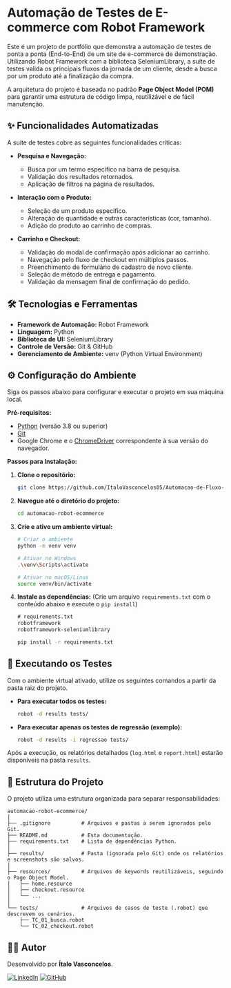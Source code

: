 # Automação de Testes de E-commerce com Robot Framework

Este é um projeto de portfólio que demonstra a automação de testes de ponta a ponta (End-to-End) de um site de e-commerce de demonstração. Utilizando Robot Framework com a biblioteca SeleniumLibrary, a suíte de testes valida os principais fluxos da jornada de um cliente, desde a busca por um produto até a finalização da compra.

A arquitetura do projeto é baseada no padrão **Page Object Model (POM)** para garantir uma estrutura de código limpa, reutilizável e de fácil manutenção.

## ✨ Funcionalidades Automatizadas

A suíte de testes cobre as seguintes funcionalidades críticas:

* **Pesquisa e Navegação:**
    * Busca por um termo específico na barra de pesquisa.
    * Validação dos resultados retornados.
    * Aplicação de filtros na página de resultados.

* **Interação com o Produto:**
    * Seleção de um produto específico.
    * Alteração de quantidade e outras características (cor, tamanho).
    * Adição do produto ao carrinho de compras.

* **Carrinho e Checkout:**
    * Validação do modal de confirmação após adicionar ao carrinho.
    * Navegação pelo fluxo de checkout em múltiplos passos.
    * Preenchimento de formulário de cadastro de novo cliente.
    * Seleção de método de entrega e pagamento.
    * Validação da mensagem final de confirmação do pedido.

## 🛠️ Tecnologias e Ferramentas

* **Framework de Automação:** Robot Framework
* **Linguagem:** Python
* **Biblioteca de UI:** SeleniumLibrary
* **Controle de Versão:** Git & GitHub
* **Gerenciamento de Ambiente:** venv (Python Virtual Environment)

## ⚙️ Configuração do Ambiente

Siga os passos abaixo para configurar e executar o projeto em sua máquina local.

**Pré-requisitos:**
* [Python](https://www.python.org/downloads/) (versão 3.8 ou superior)
* [Git](https://git-scm.com/downloads/)
* Google Chrome e o [ChromeDriver](https://googlechromelabs.github.io/chrome-for-testing/) correspondente à sua versão do navegador.

**Passos para Instalação:**

1.  **Clone o repositório:**
    ```bash
    git clone https://github.com/ItaloVasconcelos05/Automacao-de-Fluxo-de-Compras-em-E-commerce.git
    ```

2.  **Navegue até o diretório do projeto:**
    ```bash
    cd automacao-robot-ecommerce
    ```

3.  **Crie e ative um ambiente virtual:**
    ```bash
    # Criar o ambiente
    python -m venv venv

    # Ativar no Windows
    .\venv\Scripts\activate

    # Ativar no macOS/Linux
    source venv/bin/activate
    ```

4.  **Instale as dependências:**
    (Crie um arquivo `requirements.txt` com o conteúdo abaixo e execute o `pip install`)
    ```txt
    # requirements.txt
    robotframework
    robotframework-seleniumlibrary
    ```
    ```bash
    pip install -r requirements.txt
    ```

## 🚀 Executando os Testes

Com o ambiente virtual ativado, utilize os seguintes comandos a partir da pasta raiz do projeto.

* **Para executar todos os testes:**
    ```bash
    robot -d results tests/
    ```

* **Para executar apenas os testes de regressão (exemplo):**
    ```bash
    robot -d results -i regressao tests/
    ```

Após a execução, os relatórios detalhados (`log.html` e `report.html`) estarão disponíveis na pasta `results`.

## 📂 Estrutura do Projeto

O projeto utiliza uma estrutura organizada para separar responsabilidades:

```
automacao-robot-ecommerce/
│
├── .gitignore          # Arquivos e pastas a serem ignorados pelo Git.
├── README.md           # Esta documentação.
├── requirements.txt    # Lista de dependências Python.
│
├── results/            # Pasta (ignorada pelo Git) onde os relatórios e screenshots são salvos.
│
├── resources/          # Arquivos de keywords reutilizáveis, seguindo o Page Object Model.
│   ├── home.resource
│   ├── checkout.resource
│   └── ...
│
└── tests/              # Arquivos de casos de teste (.robot) que descrevem os cenários.
    ├── TC_01_busca.robot
    └── TC_02_checkout.robot
```

## 👨‍💻 Autor

Desenvolvido por **Ítalo Vasconcelos**.

[![LinkedIn](https://img.shields.io/badge/LinkedIn-0077B5?style=for-the-badge&logo=linkedin&logoColor=white)](https://www.linkedin.com/in/italo-vasconcelos-ads/)
[![GitHub](https://img.shields.io/badge/GitHub-100000?style=for-the-badge&logo=github&logoColor=white)](https://github.com/ItaloVasconcelos05/)
